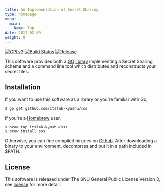 ```yaml
---
title: An Implementation of Secret Sharing
type: homepage
menu:
  main:
    Name: Top
date: 2017-02-09
weight: 0
---
```

[![GPLv3](https://img.shields.io/badge/license-GPLv3-blue.svg)](https://www.gnu.org/copyleft/gpl.html)
[![Build Status](https://travis-ci.org/itslab-kyushu/sss.svg?branch=master)](https://travis-ci.org/itslab-kyushu/sss)
[![Release](https://img.shields.io/badge/release-0.1.1-brightgreen.svg)](https://github.com/itslab-kyushu/sss/releases/tag/v0.1.1)

This software provides both a [GO](https://golang.org/)
[library](https://godoc.org/github.com/itslab-kyushu/sss/sss) implementing
a Secret Sharing scheme and a command line tool which distributes and
reconstructs your secret files.


## Installation
If you want to use this software as a library or you're familiar with Go,

```sh
$ go get github.com/itslab-kyushu/sss
```

If you're a [Homebrew](http://brew.sh/) user,

```sh
$ brew tap itslab-kyushu/sss
$ brew install sss
```

Otherwise, you can fine compiled binaries on
[Github](https://github.com/itslab-kyushu/sss/releases).
After downloading a binary to your environment, decompress and put it in a path
included in $PATH.


## License
This software is released under The GNU General Public License Version 3,
see [license](./licenses/) for more detail.
